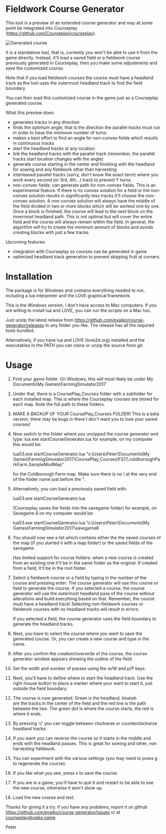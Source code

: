 Fieldwork Course Generator
==========================

This tool is a preview of an extended course generator and
may at some point be integrated into Courseplay 
(https://github.com/Courseplay/courseplay).

![Generated course](https://cloud.githubusercontent.com/assets/2379521/25396617/c6729b6e-29aa-11e7-92e2-6e26fe4af286.png)

It is a standalone tool, that is, currently you won't be 
able to use it from the game directly. Instead, it'll load
a saved field or a fieldwork course previously generated in
Courseplay, then you make some adjustments and save the
customized course.

Note that if you load fieldwork courses the course must have
a headland track as the tool uses the outermost headland track 
to find the field boundary.

You can then load this customized course in the game just
as a Courseplay generated course.

What this preview does:

- generates tracks in any direction
- finds the optimum angle, that is the direction the parallel
  tracks must run in order to have the minimum number of turns.
- makes a best effort to find an angle for non-convex fields 
  which results in continuous tracks
- start the headland tracks at any location.
- link the headland tracks with the parallel track (remember, 
  the parallel tracks start location changes with the angle)
- generate course starting in the center and finishing with
  the headland for sowing and any fieldwork other than 
  harvesting
- interleaved parallel tracks (sorry, don't know the exact term) 
  where you work every second (or 3rd, 4th...) track to prevent Y turns.
- non-convex fields: can generate path for non-convex fields. 
  This is an experimental feature.
  If there is no convex solution for a field or the non-convex
  solution results in significantly less tracks it'll choose the
  non-convex solution.
  A non-convex solution will always have the middle of the field
  divided in two or more blocks which will be worked one by one.
  Once a block is finished, the course will lead to the next block
  on the innermost headland path. This is not optimal but will 
  cover the entire field and the course will always remain within
  the field.
  In general, the algorithm will try to create the minimum amount
  of blocks and avoids creating blocks with just a few tracks.

Upcoming features:

- integration with Courseplay so courses can be generated 
  in game 
- optimized headland track generation to prevent skipping
  fruit at corners.

Installation
============

The package is for Windows and contains everything needed
to run, including a lua interpreter and the LOVE graphical
framework. 

This is the Windows version, I don't have access to Mac 
computers. If you are willing to install lua and LOVE, 
you can run the scripts on a Mac too. 

Just unzip the latest release from https://github.com/pvajko/course-generator/releases
to any folder you like. The release has all the required
tools bundled.

Alternatively, if you have lua and LOVE (love2d.org) installed
and the executables in the PATH you can clone or unzip the
source from git.

Usage
=====

1. Find your game folder. On Windows, this will most likely
   be under My Documents\My Games\FarmingSimulator2017

2. Under that, there is a CoursePlay_Courses folder with
   a subfolder for each installed map. This is where
   the Courseplay courses are stored for each map.
   Note the full path to these folders.

3. MAKE A BACKUP OF YOUR CoursePlay_Courses FOLDER! This is
   a beta version, there may be bugs in there I don't want 
   you to lose your saved courses!

4. Now switch to the folder where you unzipped the course
   generator and type:
   lua.exe startCourseGenerator.lua <full path to course folder>
   for example, on my computer this would be:

   lua53.exe startCourseGenerator.lua "c:\Users\Peter\Documents\My Games\FarmingSimulator2017\CoursePlay_Courses\FS17_coldboroughParkFarm.SampleModMap"
   
   for the Coldborough Farm map. Make sure there is _no_ \ at the very
   end of the folder name just before the ".

5. Alternatively, you can load a previously saved field with:

   lua53.exe startCourseGenerator.lua <full path to a savegame>

   (Courseplay saves the fields into the savegame folder)
   for example, on Savegame 8 on my computer would be:

   lua53.exe startCourseGenerator.lua "c:\Users\Peter\Documents\My Games\FarmingSimulator2017\savegame8

6. You should now see a list which contains either the 
   the saved courses of the map (if you started it with a map folder)
   or the saved fields of the savegame.
   
   Has limited support for course folders: when a new course is created
   from an existing one it'll be in the same folder as the original.
   If created from a field, it'll be in the root folder.

7. Select a fieldwork course or a field by typing in the number of the course 
   and pressing enter. The course generator will use this course
   or field to generate the course.
   If you selected a course, the course generator will use the 
   outermost headland pass of the course without alterations and 
   build everything based on that.
   Remember, the course must have a headland track! 
   Selecting non-fieldwork courses or fieldwork courses with no
   headland tracks will result in errors.

   If you selected a field, the course generator uses the field
   boundary to generate the headland tracks.

8. Next, you have to select the course where you want to save
   the generated course. Or, you can create a new course and
   type in the name.
   
9. After you confirm the creation/overwrite of the course, 
   the course generator window appears showing the outline of the
   field. 

10. Set the width and number of passes using the w/W and p/P keys.

11. Next, you'll have to define where to start the headland track.
    Use the right mouse button to place a marker where your want to 
    start it, just outside the field boundary. 

12. The course is now generated. Green is the headland, blueish   
    are the tracks in the center of the field and the red line is 
    the path between the two.
    The green dot is where the course starts, the red is where it ends.

13. By pressing 'c' you can toggle between clockwise or counterclockwise
    headland tracks.

14. If you want you can reverse the course so it starts in the middle
    and ends with the headland passes. This is great for sowing and 
    other, non harvesting fieldwork.

15. You can experiment with the various settings (you may need to 
    press g to regenerate the course).

16. If you like what you see, press s to save the course.

17. If you are in a game, you'll have to quit it and restart to be 
    able to see the new course, otherwise it won't show up.

18. Load the new course and test.

Thanks for giving it a try. If you have any problems, report it on
github https://github.com/pvajko/course-generator/issues or 
at courseplay@vajko.name.

Peter

